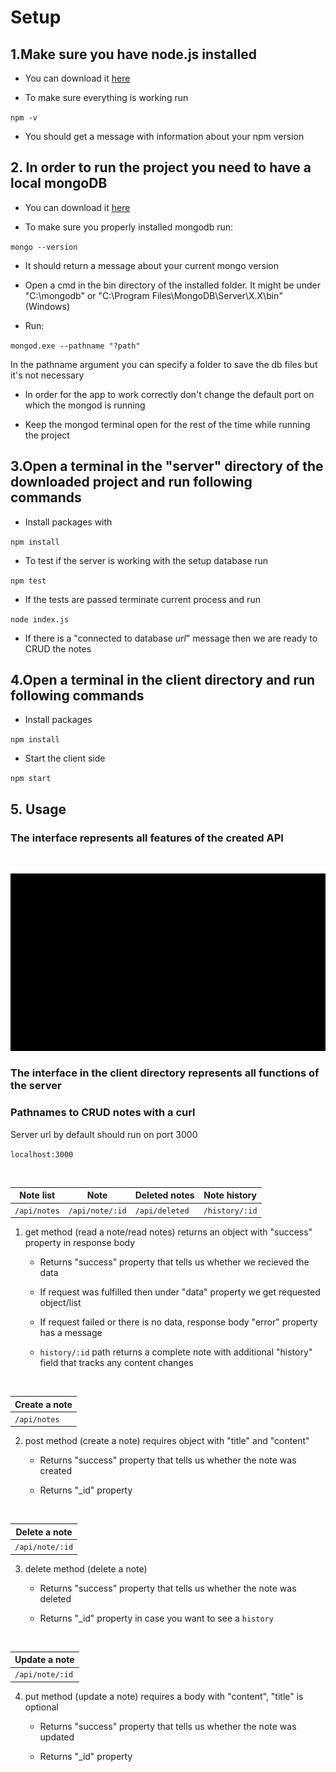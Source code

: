 # Setup

## 1.Make sure you have node.js installed

- You can download it [here](https://nodejs.org/en/download/)

- To make sure everything is working run

 `npm -v`

- You should get a message with information about your npm version

## 2. In order to run the project you need to have a local mongoDB

- You can download it [here](https://www.mongodb.com/try/download/community)

- To make sure you properly installed mongodb run:

 `mongo --version`

- It should return a message about your current mongo version

- Open a cmd in the bin directory of the installed folder.
  It might be under "C:\mongodb" or "C:\Program Files\MongoDB\Server\X.X\bin" (Windows)

- Run:

 `mongod.exe --pathname "?path"`

In the pathname argument you can specify a folder to save the db files but it's not necessary

- In order for the app to work correctly don't change the default port on which the mongod is running

- Keep the mongod terminal open for the rest of the time while running the project

## 3.Open a terminal in the "server" directory of the downloaded project and run following commands

- Install packages with

 `npm install`

- To test if the server is working with the setup database run

 `npm test`

- If the tests are passed terminate current process and run

 `node index.js`

- If there is a "connected to database _url_" message then we are ready to CRUD the notes

## 4.Open a terminal in the client directory and run following commands

- Install packages

`npm install`

- Start the client side

 `npm start`

## 5. Usage

### The interface represents all features of the created API

<br>

![Usage](./images/usage_gif.gif)

### The interface in the client directory represents all functions of the server

### Pathnames to CRUD notes with a curl

Server url by default should run on port 3000

 `localhost:3000`

<br>

| Note list    | Note            | Deleted notes  | Note history   |
| ------------ | --------------- | -------------- | -------------- |
| `/api/notes` | `/api/note/:id` | `/api/deleted` | `/history/:id` |

1. get method (read a note/read notes) returns an object with "success" property in response body

   - Returns "success" property that tells us whether we recieved the data

   - If request was fulfilled then under "data" property we get requested object/list

   - If request failed or there is no data, response body "error" property has a message

   - `history/:id` path returns a complete note with additional "history" field that tracks any content changes

<br>

| Create a note |
| ------------- |
| `/api/notes`  |

2. post method (create a note) requires object with "title" and "content"

   - Returns "success" property that tells us whether the note was created

   - Returns "\_id" property

<br>

| Delete a note   |
| --------------- |
| `/api/note/:id` |

3. delete method (delete a note)

   - Returns "success" property that tells us whether the note was deleted

   - Returns "\_id" property in case you want to see a `history`

<br>

| Update a note   |
| --------------- |
| `/api/note/:id` |

4. put method (update a note) requires a body with "content", "title" is optional

   - Returns "success" property that tells us whether the note was updated

   - Returns "\_id" property
